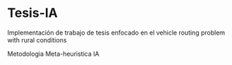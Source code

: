 # Tesis-IA
Implementación de trabajo de tesis enfocado en el vehicle routing problem with rural conditions

Metodologia Meta-heuristica IA

